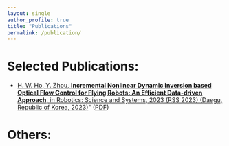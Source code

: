 ```yaml
---
layout: single
author_profile: true
title: "Publications"
permalink: /publication/
---
```


# Selected Publications:
- [H. W. Ho, Y. Zhou, <b>Incremental Nonlinear Dynamic Inversion based Optical Flow Control for Flying Robots: An Efficient Data-driven Approach</b>, in Robotics: Science and Systems, 2023 (RSS 2023) (Daegu, Republic of Korea, 2023)](https://www.roboticsproceedings.org/rss19/p081.html)" ([PDF](/publication/INDI_InverseG_RSS2023.pdf))

# Others:

